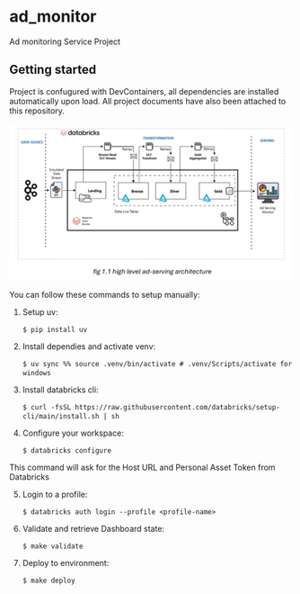# ad_monitor

Ad monitoring Service Project

## Getting started
Project is confugured with DevContainers, all dependencies are installed automatically upon load.
All project documents have also been attached to this repository.

![Project Screenshot](./assets/proj.png)

You can follow these commands to setup manually:

1. Setup uv:
    ```
    $ pip install uv
    ```

2. Install dependies and activate venv:
    ```
    $ uv sync %% source .venv/bin/activate # .venv/Scripts/activate for windows
    ```

2. Install databricks cli:
    ```
    $ curl -fsSL https://raw.githubusercontent.com/databricks/setup-cli/main/install.sh | sh
    ```

2. Configure your workspace:
    ```
    $ databricks configure
    ```

This command will ask for the Host URL and Personal Asset Token from Databricks

5. Login to a profile:
    ```
    $ databricks auth login --profile <profile-name>
    ```

6. Validate and retrieve Dashboard state:
    ```
    $ make validate
    ```

7. Deploy to environment:
    ```
    $ make deploy
    ```
